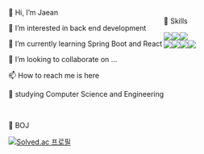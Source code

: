 
<section style="display:flex;">
  <article>
      <p>👋 Hi, I’m Jaean<p>
      <p>👀 I’m interested in back end development</p>
      <p>🌱 I’m currently learning Spring Boot and React</p>
      <p>💞️ I’m looking to collaborate on ...</p>
      <p>📫 How to reach me is here  
          <a href="https://www.instagram.com/jaiana8980/">
<!--               <img 
                src="http://img.shields.io/badge/-instagram-ff69b4?style=flat-square&logo=Instagram&link=https://www.instagram.com/jaiana8980/"
        style="height : auto; margin-left : 10px; margin-right : 10px;"/> -->
          </a>
      </p>
      <p>📖 studying Computer Science and Engineering<p>
   </article>
   <article>
    <p><br>🗿 Skills</p>
    <div style="display:flex;">
       <img src="https://img.shields.io/badge/Python-3776AB?style=flat-square&logo=Python&logoColor=white" />
       <img src="https://img.shields.io/badge/Java-007396?style=flat-square&logo=Java&logoColor=white" />
       <img src="https://img.shields.io/badge/springboot-6DB33F?style=flat-square&logo=springboot&logoColor=white" />
    </div>
    <div style="display:flex;">
      <img src="https://img.shields.io/badge/HTML-E34F26?style=flat-square&logo=HTML&logoColor=white" />
      <img src="https://img.shields.io/badge/CSS3-1572B6?style=flat-square&logo=CSS3&logoColor=white" />
      <img src="https://img.shields.io/badge/JavaScript-F7DF1E?style=flat-square&logo=JavaScript&logoColor=white"/>
      <img src="https://img.shields.io/badge/react-61DAFB?style=flat-square&logo=react&logoColor=white"/>
    </div>
   </article>
</section>

<br>
<p>📎 BOJ</P>

[![Solved.ac
    프로필](http://mazassumnida.wtf/api/v2/generate_badge?boj=jaean1999)](https://solved.ac/jaean1999)


<!---JaeanHan/JaeanHan is a ✨ special ✨ repository because its `README.md` (this file) appears on your GitHub profile.
You can click the Preview link to take a look at your changes.
--->
